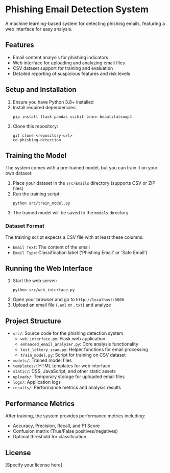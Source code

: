 # Phishing Email Detection System

A machine learning-based system for detecting phishing emails, featuring a web interface for easy analysis.

## Features

- Email content analysis for phishing indicators
- Web interface for uploading and analyzing email files
- CSV dataset support for training and evaluation
- Detailed reporting of suspicious features and risk levels

## Setup and Installation

1. Ensure you have Python 3.8+ installed
2. Install required dependencies:
   ```
   pip install flask pandas scikit-learn beautifulsoup4
   ```
3. Clone this repository:
   ```
   git clone <repository-url>
   cd phishing-detection
   ```

## Training the Model

The system comes with a pre-trained model, but you can train it on your own dataset:

1. Place your dataset in the `src/Emails` directory (supports CSV or ZIP files)
2. Run the training script:
   ```
   python src/train_model.py
   ```
3. The trained model will be saved to the `models` directory

### Dataset Format

The training script expects a CSV file with at least these columns:
- `Email Text`: The content of the email
- `Email Type`: Classification label ('Phishing Email' or 'Safe Email')

## Running the Web Interface

1. Start the web server:
   ```
   python src/web_interface.py
   ```
2. Open your browser and go to `http://localhost:5000`
3. Upload an email file (`.eml` or `.txt`) and analyze

## Project Structure

- `src/`: Source code for the phishing detection system
  - `web_interface.py`: Flask web application
  - `enhanced_email_analyzer.py`: Core analysis functionality
  - `test_lottery_scam.py`: Helper functions for email processing
  - `train_model.py`: Script for training on CSV dataset
- `models/`: Trained model files
- `templates/`: HTML templates for web interface
- `static/`: CSS, JavaScript, and other static assets
- `uploads/`: Temporary storage for uploaded email files
- `logs/`: Application logs
- `results/`: Performance metrics and analysis results

## Performance Metrics

After training, the system provides performance metrics including:
- Accuracy, Precision, Recall, and F1 Score
- Confusion matrix (True/False positives/negatives)
- Optimal threshold for classification

## License

[Specify your license here] 